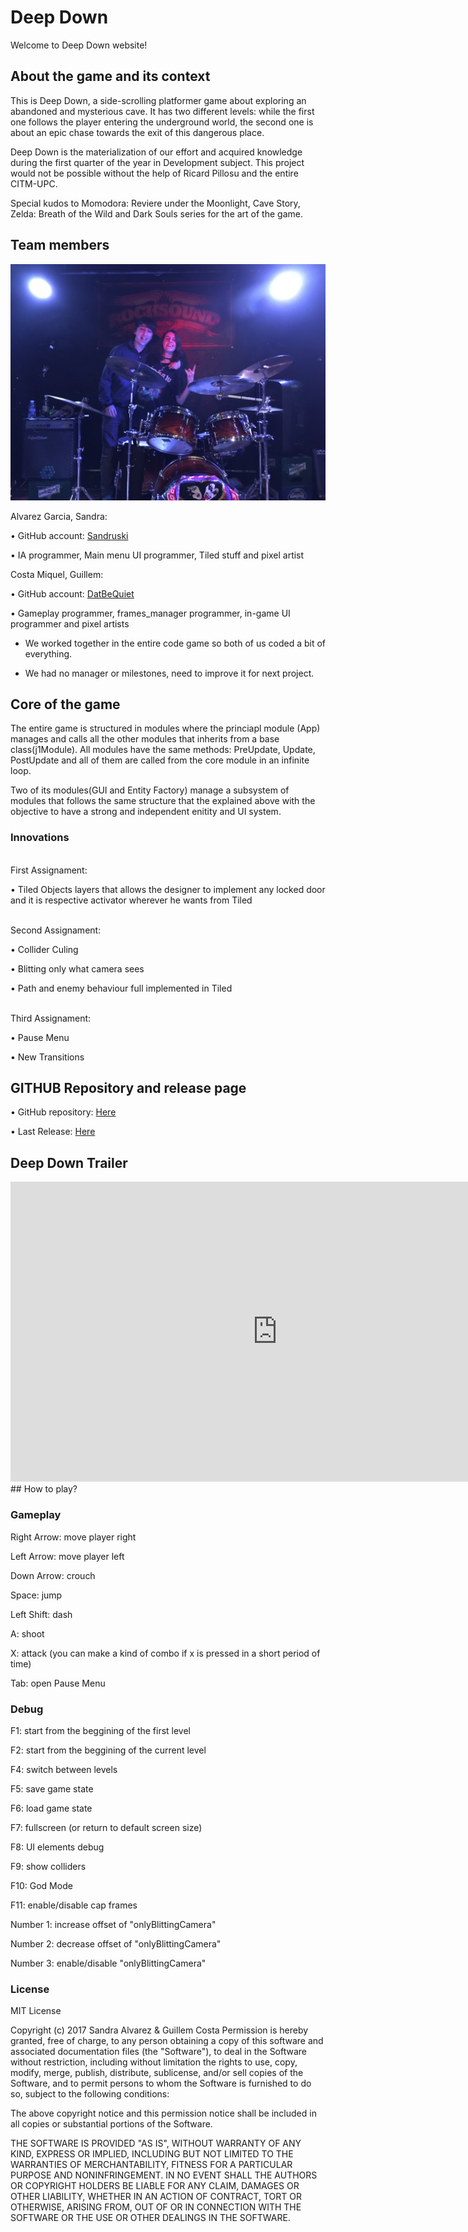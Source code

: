 ﻿# Deep Down
 
Welcome to Deep Down website!

## About the game and its context
This is Deep Down, a side-scrolling platformer game about exploring an abandoned and mysterious cave. It has two different levels:
while the first one follows the player entering the underground world, the second one is about an epic chase towards the exit of this dangerous place.<br>

Deep Down is the materialization of our effort and acquired knowledge during the first quarter of the year in Development subject. This project would not be possible without the help of Ricard Pillosu and the entire CITM-UPC.

Special kudos to Momodora: Reviere under the Moonlight, Cave Story, Zelda: Breath of the Wild and Dark Souls series for the art of the game. 

## Team members

![](team_photo.JPG)

Alvarez Garcia, Sandra:

•	GitHub account: [Sandruski](https://github.com/Sandruski)

•	IA programmer, Main menu UI programmer, Tiled stuff and pixel artist

Costa Miquel, Guillem:

•	GitHub account: [DatBeQuiet](https://github.com/DatBeQuiet)

•	Gameplay programmer, frames_manager programmer, in-game UI programmer and pixel artists

- We worked together in the entire code game so both of us coded a bit of everything.

- We had no manager or milestones, need to improve it for next project.

## Core of the game

The entire game is structured in modules where the princiapl module (App) manages and calls all the other modules that inherits from a base class(j1Module).
All modules have the same methods: PreUpdate, Update, PostUpdate and all of them are called from the core module in an infinite loop.

Two of its modules(GUI and Entity Factory) manage a subsystem of modules that follows the same structure that the explained above with the objective to have a strong and independent enitity and UI system.

### Innovations

<br>First Assignament:

• Tiled Objects layers that allows the designer to implement any locked door and it is respective activator wherever he wants from Tiled


<br>Second Assignament:

• Collider Culing 

• Blitting only what camera sees

• Path and enemy behaviour full implemented in Tiled


<br>Third Assignament:

• Pause Menu

• New Transitions


## GITHUB Repository and release page

• GitHub repository: [Here](https://github.com/Sandruski/Deep-Down-Game)

• Last Release: [Here](https://github.com/Sandruski/Deep-Down-Game/releases)

## Deep Down Trailer

<iframe width="854" height="480" src="https://www.youtube.com/embed/e67cpTBXW1c" frameborder="0" gesture="media" allow="encrypted-media" allowfullscreen></iframe>

<br>
## How to play?

### Gameplay

Right Arrow: move player right

Left Arrow: move player left

Down Arrow: crouch

Space: jump

Left Shift: dash

A: shoot

X: attack (you can make a kind of combo if x is pressed in a short period of time)

Tab: open Pause Menu

### Debug

F1: start from the beggining of the first level

F2: start from the beggining of the current level

F4: switch between levels

F5: save game state

F6: load game state

F7: fullscreen (or return to default screen size)

F8: UI elements debug

F9: show colliders

F10: God Mode

F11: enable/disable cap frames

Number 1: increase offset of "onlyBlittingCamera"

Number 2: decrease offset of "onlyBlittingCamera"

Number 3: enable/disable "onlyBlittingCamera"

### License

MIT License

Copyright (c) 2017 Sandra Alvarez & Guillem Costa
Permission is hereby granted, free of charge, to any person obtaining a copy
of this software and associated documentation files (the "Software"), to deal
in the Software without restriction, including without limitation the rights
to use, copy, modify, merge, publish, distribute, sublicense, and/or sell
copies of the Software, and to permit persons to whom the Software is
furnished to do so, subject to the following conditions:

The above copyright notice and this permission notice shall be included in all
copies or substantial portions of the Software.

THE SOFTWARE IS PROVIDED "AS IS", WITHOUT WARRANTY OF ANY KIND, EXPRESS OR
IMPLIED, INCLUDING BUT NOT LIMITED TO THE WARRANTIES OF MERCHANTABILITY,
FITNESS FOR A PARTICULAR PURPOSE AND NONINFRINGEMENT. IN NO EVENT SHALL THE
AUTHORS OR COPYRIGHT HOLDERS BE LIABLE FOR ANY CLAIM, DAMAGES OR OTHER
LIABILITY, WHETHER IN AN ACTION OF CONTRACT, TORT OR OTHERWISE, ARISING FROM,
OUT OF OR IN CONNECTION WITH THE SOFTWARE OR THE USE OR OTHER DEALINGS IN THE
SOFTWARE.
